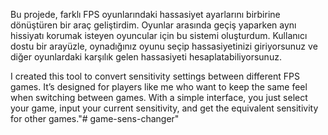 
Bu projede, farklı FPS oyunlarındaki hassasiyet ayarlarını birbirine dönüştüren bir araç geliştirdim. Oyunlar arasında geçiş yaparken aynı hissiyatı korumak isteyen oyuncular için bu sistemi oluşturdum. Kullanıcı dostu bir arayüzle, oynadığınız oyunu seçip hassasiyetinizi giriyorsunuz ve diğer oyunlardaki karşılık gelen hassasiyeti hesaplatabiliyorsunuz.

I created this tool to convert sensitivity settings between different FPS games. It’s designed for players like me who want to keep the same feel when switching between games. With a simple interface, you just select your game, input your current sensitivity, and get the equivalent sensitivity for other games."# game-sens-changer" 
